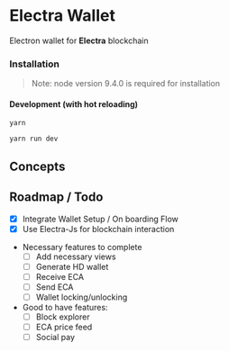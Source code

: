 # Electra Wallet
Electron wallet for **Electra** blockchain


### Installation

> Note: node version 9.4.0 is required for installation
#### Development (with hot reloading)
`yarn`

`yarn run dev`

## Concepts

## Roadmap / Todo
- [x] Integrate Wallet Setup / On boarding Flow
- [x] Use Electra-Js for blockchain interaction
- Necessary features to complete
	- [ ] Add necessary views
	- [ ] Generate HD wallet
	- [ ] Receive ECA
	- [ ] Send ECA
	- [ ] Wallet locking/unlocking
- Good to have features:
	- [ ] Block explorer
	- [ ] ECA price feed
	- [ ] Social pay
